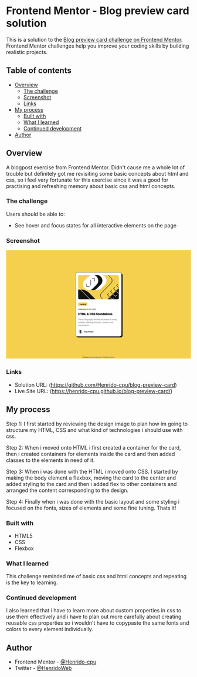 # Frontend Mentor - Blog preview card solution

This is a solution to the [Blog preview card challenge on Frontend Mentor](https://www.frontendmentor.io/challenges/blog-preview-card-ckPaj01IcS). Frontend Mentor challenges help you improve your coding skills by building realistic projects. 

## Table of contents

- [Overview](#overview)
  - [The challenge](#the-challenge)
  - [Screenshot](#screenshot)
  - [Links](#links)
- [My process](#my-process)
  - [Built with](#built-with)
  - [What I learned](#what-i-learned)
  - [Continued development](#continued-development)
- [Author](#author)


## Overview

A blogpost exercise from Frontend Mentor. Didn't cause me a whole lot of trouble but definitely got me revisiting some basic concepts about html and css, so i feel very fortunate for this exercise since it was a good for practising and refreshing memory about basic css and html concepts.


### The challenge

Users should be able to:

- See hover and focus states for all interactive elements on the page

### Screenshot

![](127.0.0.1_5500_index.html.png)


### Links

- Solution URL: (https://github.com/Henrido-cpu/blog-preview-card)
- Live Site URL: (https://henrido-cpu.github.io/blog-preview-card/)


## My process

Step 1: I first started by reviewing the design image to plan how im going to structure my HTML, CSS and what kind of technologies i should use with css.

Step 2: When i moved onto HTML i first created a container for the card, then i created containers for elements inside the card and then added classes to the elements in need of it.

Step 3: 
When i was done with the HTML i moved onto CSS. I started by making the body element a flexbox, moving the card to the center and added styling to the card and then i added flex to other containers and arranged the content corresponding to the design.

Step 4:
Finally when i was done with the basic layout and some styling i focused on the fonts, sizes of elements and some fine tuning. Thats it!

### Built with

- HTML5
- CSS
- Flexbox


### What I learned

This challenge reminded me of basic css and html concepts and repeating is the key to learning.



### Continued development

I also learned that i have to learn more about custom properties in css to use them effectively and i have to plan out more carefully about creating reusable css properties so i wouldn't have to copypaste the same fonts and colors to every element individually. 



## Author

- Frontend Mentor - [@Henrido-cpu](https://www.frontendmentor.io/profile/Henrido-cpu)
- Twitter - [@HenridoWeb](https://x.com/HenridoWeb)

